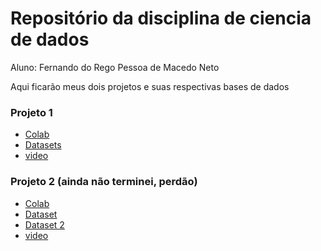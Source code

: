 # Repositório da disciplina de ciencia de dados

Aluno: Fernando do Rego Pessoa de Macedo Neto

Aqui ficarão meus dois projetos e suas respectivas bases de dados

### Projeto 1
* [Colab](https://colab.research.google.com/drive/1DjOX0IcXvRqKMRz3ToaA-FhaQCT71sAk?usp=sharing)
* [Datasets](https://drive.google.com/drive/folders/1Xw9-uMM_saHUHRrNYDw9d7BKuEbrdgxc?usp=sharing)
* [video](https://drive.google.com/file/d/1pTcecZsjMPDTFf-YeKvB-1RV3w2HhVwj/view?usp=sharing)


### Projeto 2 (ainda não terminei, perdão)
* [Colab](https://colab.research.google.com/drive/1WEtm7ek7zSWpRgVTBjmUQ_z5K1iGQnWg#scrollTo=XEdpe1MKTVWx)
* [Dataset](https://drive.google.com/drive/folders/1Xw9-uMM_saHUHRrNYDw9d7BKuEbrdgxc?usp=sharing)
* [Dataset 2](https://drive.google.com/drive/folders/13PGHwNgEHbrhRNRKJW4B-R7xibrg3FdG?usp=sharing)
* [video]()
